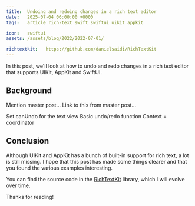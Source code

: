 ```yaml
---
title:  Undoing and redoing changes in a rich text editor
date:   2025-07-04 06:00:00 +0000
tags:   article rich-text swift swiftui uikit appkit

icon:   swiftui
assets: /assets/blog/2022/2022-07-01/

richtextkit:   https://github.com/danielsaidi/RichTextKit
---
```


In this post, we'll look at how to undo and redo changes in a rich text editor that supports UIKit, AppKit and SwiftUI.


## Background

Mention master post...
Link to this from master post...

Set canUndo for the text view
Basic undo/redo function
Context + coordinator


## Conclusion

Although UIKit and AppKit has a bunch of built-in support for rich text, a lot is still missing. I hope that this post has made some things clearer and that you found the various examples interesting. 

You can find the source code in the [RichTextKit]({{page.richtextkit}}) library, which I will evolve over time.

Thanks for reading!